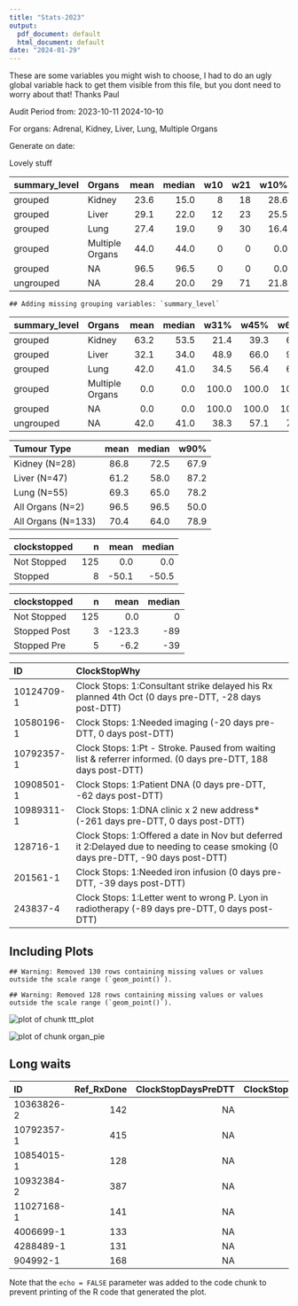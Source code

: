 ```yaml
---
title: "Stats-2023"
output:
  pdf_document: default
  html_document: default
date: "2024-01-29"
---
```





These are some variables you might wish to choose, I had to do an ugly global variable hack to get them visible from this file, but you dont need to worry about that! Thanks Paul

Audit Period from:
2023-10-11
2024-10-10

For organs:
Adrenal, Kidney, Liver, Lung, Multiple Organs

Generate on date:
<!--html_preserve--><div id="outabbf71e791e64b92" class="shiny-text-output"></div><!--/html_preserve-->

Lovely stuff


<table class="table" style="margin-left: auto; margin-right: auto;">
 <thead>
  <tr>
   <th style="text-align:left;"> summary_level </th>
   <th style="text-align:left;"> Organs </th>
   <th style="text-align:right;"> mean </th>
   <th style="text-align:right;"> median </th>
   <th style="text-align:right;"> w10 </th>
   <th style="text-align:right;"> w21 </th>
   <th style="text-align:right;"> w10% </th>
   <th style="text-align:right;"> w21% </th>
   <th style="text-align:right;"> n </th>
  </tr>
 </thead>
<tbody>
  <tr>
   <td style="text-align:left;"> grouped </td>
   <td style="text-align:left;"> Kidney </td>
   <td style="text-align:right;"> 23.6 </td>
   <td style="text-align:right;"> 15.0 </td>
   <td style="text-align:right;"> 8 </td>
   <td style="text-align:right;"> 18 </td>
   <td style="text-align:right;"> 28.6 </td>
   <td style="text-align:right;"> 64.3 </td>
   <td style="text-align:right;"> 28 </td>
  </tr>
  <tr>
   <td style="text-align:left;"> grouped </td>
   <td style="text-align:left;"> Liver </td>
   <td style="text-align:right;"> 29.1 </td>
   <td style="text-align:right;"> 22.0 </td>
   <td style="text-align:right;"> 12 </td>
   <td style="text-align:right;"> 23 </td>
   <td style="text-align:right;"> 25.5 </td>
   <td style="text-align:right;"> 48.9 </td>
   <td style="text-align:right;"> 47 </td>
  </tr>
  <tr>
   <td style="text-align:left;"> grouped </td>
   <td style="text-align:left;"> Lung </td>
   <td style="text-align:right;"> 27.4 </td>
   <td style="text-align:right;"> 19.0 </td>
   <td style="text-align:right;"> 9 </td>
   <td style="text-align:right;"> 30 </td>
   <td style="text-align:right;"> 16.4 </td>
   <td style="text-align:right;"> 54.5 </td>
   <td style="text-align:right;"> 55 </td>
  </tr>
  <tr>
   <td style="text-align:left;"> grouped </td>
   <td style="text-align:left;"> Multiple Organs </td>
   <td style="text-align:right;"> 44.0 </td>
   <td style="text-align:right;"> 44.0 </td>
   <td style="text-align:right;"> 0 </td>
   <td style="text-align:right;"> 0 </td>
   <td style="text-align:right;"> 0.0 </td>
   <td style="text-align:right;"> 0.0 </td>
   <td style="text-align:right;"> 1 </td>
  </tr>
  <tr>
   <td style="text-align:left;"> grouped </td>
   <td style="text-align:left;"> NA </td>
   <td style="text-align:right;"> 96.5 </td>
   <td style="text-align:right;"> 96.5 </td>
   <td style="text-align:right;"> 0 </td>
   <td style="text-align:right;"> 0 </td>
   <td style="text-align:right;"> 0.0 </td>
   <td style="text-align:right;"> 0.0 </td>
   <td style="text-align:right;"> 2 </td>
  </tr>
  <tr>
   <td style="text-align:left;"> ungrouped </td>
   <td style="text-align:left;"> NA </td>
   <td style="text-align:right;"> 28.4 </td>
   <td style="text-align:right;"> 20.0 </td>
   <td style="text-align:right;"> 29 </td>
   <td style="text-align:right;"> 71 </td>
   <td style="text-align:right;"> 21.8 </td>
   <td style="text-align:right;"> 53.4 </td>
   <td style="text-align:right;"> 133 </td>
  </tr>
</tbody>
</table>


```
## Adding missing grouping variables: `summary_level`
```

<table class="table" style="margin-left: auto; margin-right: auto;">
 <thead>
  <tr>
   <th style="text-align:left;"> summary_level </th>
   <th style="text-align:left;"> Organs </th>
   <th style="text-align:right;"> mean </th>
   <th style="text-align:right;"> median </th>
   <th style="text-align:right;"> w31% </th>
   <th style="text-align:right;"> w45% </th>
   <th style="text-align:right;"> w60% </th>
   <th style="text-align:right;"> n </th>
  </tr>
 </thead>
<tbody>
  <tr>
   <td style="text-align:left;"> grouped </td>
   <td style="text-align:left;"> Kidney </td>
   <td style="text-align:right;"> 63.2 </td>
   <td style="text-align:right;"> 53.5 </td>
   <td style="text-align:right;"> 21.4 </td>
   <td style="text-align:right;"> 39.3 </td>
   <td style="text-align:right;"> 60.7 </td>
   <td style="text-align:right;"> 28 </td>
  </tr>
  <tr>
   <td style="text-align:left;"> grouped </td>
   <td style="text-align:left;"> Liver </td>
   <td style="text-align:right;"> 32.1 </td>
   <td style="text-align:right;"> 34.0 </td>
   <td style="text-align:right;"> 48.9 </td>
   <td style="text-align:right;"> 66.0 </td>
   <td style="text-align:right;"> 91.5 </td>
   <td style="text-align:right;"> 47 </td>
  </tr>
  <tr>
   <td style="text-align:left;"> grouped </td>
   <td style="text-align:left;"> Lung </td>
   <td style="text-align:right;"> 42.0 </td>
   <td style="text-align:right;"> 41.0 </td>
   <td style="text-align:right;"> 34.5 </td>
   <td style="text-align:right;"> 56.4 </td>
   <td style="text-align:right;"> 67.3 </td>
   <td style="text-align:right;"> 55 </td>
  </tr>
  <tr>
   <td style="text-align:left;"> grouped </td>
   <td style="text-align:left;"> Multiple Organs </td>
   <td style="text-align:right;"> 0.0 </td>
   <td style="text-align:right;"> 0.0 </td>
   <td style="text-align:right;"> 100.0 </td>
   <td style="text-align:right;"> 100.0 </td>
   <td style="text-align:right;"> 100.0 </td>
   <td style="text-align:right;"> 1 </td>
  </tr>
  <tr>
   <td style="text-align:left;"> grouped </td>
   <td style="text-align:left;"> NA </td>
   <td style="text-align:right;"> 0.0 </td>
   <td style="text-align:right;"> 0.0 </td>
   <td style="text-align:right;"> 100.0 </td>
   <td style="text-align:right;"> 100.0 </td>
   <td style="text-align:right;"> 100.0 </td>
   <td style="text-align:right;"> 2 </td>
  </tr>
  <tr>
   <td style="text-align:left;"> ungrouped </td>
   <td style="text-align:left;"> NA </td>
   <td style="text-align:right;"> 42.0 </td>
   <td style="text-align:right;"> 41.0 </td>
   <td style="text-align:right;"> 38.3 </td>
   <td style="text-align:right;"> 57.1 </td>
   <td style="text-align:right;"> 75.2 </td>
   <td style="text-align:right;"> 133 </td>
  </tr>
</tbody>
</table>

<table class="table" style="margin-left: auto; margin-right: auto;">
 <thead>
  <tr>
   <th style="text-align:left;"> Tumour Type </th>
   <th style="text-align:right;"> mean </th>
   <th style="text-align:right;"> median </th>
   <th style="text-align:right;"> w90% </th>
  </tr>
 </thead>
<tbody>
  <tr>
   <td style="text-align:left;"> Kidney (N=28) </td>
   <td style="text-align:right;"> 86.8 </td>
   <td style="text-align:right;"> 72.5 </td>
   <td style="text-align:right;"> 67.9 </td>
  </tr>
  <tr>
   <td style="text-align:left;"> Liver (N=47) </td>
   <td style="text-align:right;"> 61.2 </td>
   <td style="text-align:right;"> 58.0 </td>
   <td style="text-align:right;"> 87.2 </td>
  </tr>
  <tr>
   <td style="text-align:left;"> Lung (N=55) </td>
   <td style="text-align:right;"> 69.3 </td>
   <td style="text-align:right;"> 65.0 </td>
   <td style="text-align:right;"> 78.2 </td>
  </tr>
  <tr>
   <td style="text-align:left;"> All Organs (N=2) </td>
   <td style="text-align:right;"> 96.5 </td>
   <td style="text-align:right;"> 96.5 </td>
   <td style="text-align:right;"> 50.0 </td>
  </tr>
  <tr>
   <td style="text-align:left;"> All Organs (N=133) </td>
   <td style="text-align:right;"> 70.4 </td>
   <td style="text-align:right;"> 64.0 </td>
   <td style="text-align:right;"> 78.9 </td>
  </tr>
</tbody>
</table>


<table class="table" style="margin-left: auto; margin-right: auto;">
 <thead>
  <tr>
   <th style="text-align:left;"> clockstopped </th>
   <th style="text-align:right;"> n </th>
   <th style="text-align:right;"> mean </th>
   <th style="text-align:right;"> median </th>
  </tr>
 </thead>
<tbody>
  <tr>
   <td style="text-align:left;"> Not Stopped </td>
   <td style="text-align:right;"> 125 </td>
   <td style="text-align:right;"> 0.0 </td>
   <td style="text-align:right;"> 0.0 </td>
  </tr>
  <tr>
   <td style="text-align:left;"> Stopped </td>
   <td style="text-align:right;"> 8 </td>
   <td style="text-align:right;"> -50.1 </td>
   <td style="text-align:right;"> -50.5 </td>
  </tr>
</tbody>
</table>


<table class="table" style="margin-left: auto; margin-right: auto;">
 <thead>
  <tr>
   <th style="text-align:left;"> clockstopped </th>
   <th style="text-align:right;"> n </th>
   <th style="text-align:right;"> mean </th>
   <th style="text-align:right;"> median </th>
  </tr>
 </thead>
<tbody>
  <tr>
   <td style="text-align:left;"> Not Stopped </td>
   <td style="text-align:right;"> 125 </td>
   <td style="text-align:right;"> 0.0 </td>
   <td style="text-align:right;"> 0 </td>
  </tr>
  <tr>
   <td style="text-align:left;"> Stopped Post </td>
   <td style="text-align:right;"> 3 </td>
   <td style="text-align:right;"> -123.3 </td>
   <td style="text-align:right;"> -89 </td>
  </tr>
  <tr>
   <td style="text-align:left;"> Stopped Pre </td>
   <td style="text-align:right;"> 5 </td>
   <td style="text-align:right;"> -6.2 </td>
   <td style="text-align:right;"> -39 </td>
  </tr>
</tbody>
</table>


<table class="table" style="margin-left: auto; margin-right: auto;">
 <thead>
  <tr>
   <th style="text-align:left;"> ID </th>
   <th style="text-align:left;"> ClockStopWhy </th>
  </tr>
 </thead>
<tbody>
  <tr>
   <td style="text-align:left;"> 10124709-1 </td>
   <td style="text-align:left;"> Clock Stops: 1:Consultant strike delayed his Rx planned 4th Oct (0 days pre-DTT, -28 days post-DTT) </td>
  </tr>
  <tr>
   <td style="text-align:left;"> 10580196-1 </td>
   <td style="text-align:left;"> Clock Stops: 1:Needed imaging (-20 days pre-DTT, 0 days post-DTT) </td>
  </tr>
  <tr>
   <td style="text-align:left;"> 10792357-1 </td>
   <td style="text-align:left;"> Clock Stops: 1:Pt - Stroke.  Paused from waiting list &amp; referrer informed.  (0 days pre-DTT, 188 days post-DTT) </td>
  </tr>
  <tr>
   <td style="text-align:left;"> 10908501-1 </td>
   <td style="text-align:left;"> Clock Stops: 1:Patient DNA (0 days pre-DTT, -62 days post-DTT) </td>
  </tr>
  <tr>
   <td style="text-align:left;"> 10989311-1 </td>
   <td style="text-align:left;"> Clock Stops: 1:DNA clinic x 2 new address* (-261 days pre-DTT, 0 days post-DTT) </td>
  </tr>
  <tr>
   <td style="text-align:left;"> 128716-1 </td>
   <td style="text-align:left;"> Clock Stops: 1:Offered a date in Nov but deferred it 2:Delayed due to needing to cease smoking (0 days pre-DTT, -90 days post-DTT) </td>
  </tr>
  <tr>
   <td style="text-align:left;"> 201561-1 </td>
   <td style="text-align:left;"> Clock Stops: 1:Needed iron infusion (0 days pre-DTT, -39 days post-DTT) </td>
  </tr>
  <tr>
   <td style="text-align:left;"> 243837-4 </td>
   <td style="text-align:left;"> Clock Stops: 1:Letter went to wrong P. Lyon in radiotherapy (-89 days pre-DTT, 0 days post-DTT) </td>
  </tr>
</tbody>
</table>


## Including Plots



```
## Warning: Removed 130 rows containing missing values or values outside the scale range (`geom_point()`).
```

```
## Warning: Removed 128 rows containing missing values or values outside the scale range (`geom_point()`).
```

![plot of chunk ttt_plot](figure/ttt_plot-1.png)

![plot of chunk organ_pie](figure/organ_pie-1.png)

## Long waits


<table class="table" style="margin-left: auto; margin-right: auto;">
 <thead>
  <tr>
   <th style="text-align:left;"> ID </th>
   <th style="text-align:right;"> Ref_RxDone </th>
   <th style="text-align:right;"> ClockStopDaysPreDTT </th>
   <th style="text-align:right;"> ClockStopDaysPostDTT </th>
  </tr>
 </thead>
<tbody>
  <tr>
   <td style="text-align:left;"> 10363826-2 </td>
   <td style="text-align:right;"> 142 </td>
   <td style="text-align:right;"> NA </td>
   <td style="text-align:right;"> NA </td>
  </tr>
  <tr>
   <td style="text-align:left;"> 10792357-1 </td>
   <td style="text-align:right;"> 415 </td>
   <td style="text-align:right;"> NA </td>
   <td style="text-align:right;"> 188 </td>
  </tr>
  <tr>
   <td style="text-align:left;"> 10854015-1 </td>
   <td style="text-align:right;"> 128 </td>
   <td style="text-align:right;"> NA </td>
   <td style="text-align:right;"> NA </td>
  </tr>
  <tr>
   <td style="text-align:left;"> 10932384-2 </td>
   <td style="text-align:right;"> 387 </td>
   <td style="text-align:right;"> NA </td>
   <td style="text-align:right;"> NA </td>
  </tr>
  <tr>
   <td style="text-align:left;"> 11027168-1 </td>
   <td style="text-align:right;"> 141 </td>
   <td style="text-align:right;"> NA </td>
   <td style="text-align:right;"> NA </td>
  </tr>
  <tr>
   <td style="text-align:left;"> 4006699-1 </td>
   <td style="text-align:right;"> 133 </td>
   <td style="text-align:right;"> NA </td>
   <td style="text-align:right;"> NA </td>
  </tr>
  <tr>
   <td style="text-align:left;"> 4288489-1 </td>
   <td style="text-align:right;"> 131 </td>
   <td style="text-align:right;"> NA </td>
   <td style="text-align:right;"> NA </td>
  </tr>
  <tr>
   <td style="text-align:left;"> 904992-1 </td>
   <td style="text-align:right;"> 168 </td>
   <td style="text-align:right;"> NA </td>
   <td style="text-align:right;"> NA </td>
  </tr>
</tbody>
</table>

Note that the `echo = FALSE` parameter was added to the code chunk to prevent printing of the R code that generated the plot.
